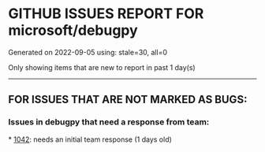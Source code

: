 
# GITHUB ISSUES REPORT FOR microsoft/debugpy


Generated on 2022-09-05 using: stale=30, all=0


Only showing items that are new to report in past 1 day(s)


---

## FOR ISSUES THAT ARE NOT MARKED AS BUGS:


### Issues in debugpy that need a response from team:


\* [1042](https://github.com/microsoft/debugpy/issues/1042 "Post mortem debugging of the inner exception in exception chain"): needs an initial team response (1 days old)

